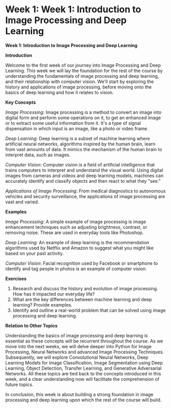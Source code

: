 # Week 1: Week 1: Introduction to Image Processing and Deep Learning

**Week 1: Introduction to Image Processing and Deep Learning**

**Introduction**

Welcome to the first week of our journey into Image Processing and Deep Learning. This week we will lay the foundation for the rest of the course by understanding the fundamentals of image processing and deep learning, and their relationship with computer vision. We'll start by exploring the history and applications of image processing, before moving onto the basics of deep learning and how it relates to vision.

**Key Concepts**

*Image Processing*: Image processing is a method to convert an image into digital form and perform some operations on it, to get an enhanced image or to extract some useful information from it. It's a type of signal dispensation in which input is an image, like a photo or video frame. 

*Deep Learning*: Deep learning is a subset of machine learning where artificial neural networks, algorithms inspired by the human brain, learn from vast amounts of data. It mimics the mechanism of the human brain to interpret data, such as images.

*Computer Vision*: Computer vision is a field of artificial intelligence that trains computers to interpret and understand the visual world. Using digital images from cameras and videos and deep learning models, machines can accurately identify and classify objects and then react to what they "see."

*Applications of Image Processing*: From medical diagnostics to autonomous vehicles and security surveillance, the applications of image processing are vast and varied. 

**Examples**

*Image Processing*: A simple example of image processing is image enhancement techniques such as adjusting brightness, contrast, or removing noise. These are used in everyday tools like Photoshop.

*Deep Learning*: An example of deep learning is the recommendation algorithms used by Netflix and Amazon to suggest what you might like based on your past activity.

*Computer Vision*: Facial recognition used by Facebook or smartphone to identify and tag people in photos is an example of computer vision.

**Exercises**

1. Research and discuss the history and evolution of image processing. How has it impacted our everyday life?
2. What are the key differences between machine learning and deep learning? Provide examples.
3. Identify and outline a real-world problem that can be solved using image processing and deep learning.

**Relation to Other Topics**

Understanding the basics of image processing and deep learning is essential as these concepts will be recurrent throughout the course. As we move into the next weeks, we will delve deeper into Python for Image Processing, Neural Networks and advanced Image Processing Techniques. Subsequently, we will explore Convolutional Neural Networks, Deep Learning Models for Image Classification, Image Segmentation using Deep Learning, Object Detection, Transfer Learning, and Generative Adversarial Networks. All these topics are tied back to the concepts introduced in this week, and a clear understanding now will facilitate the comprehension of future topics. 

In conclusion, this week is about building a strong foundation in image processing and deep learning upon which the rest of the course will build.